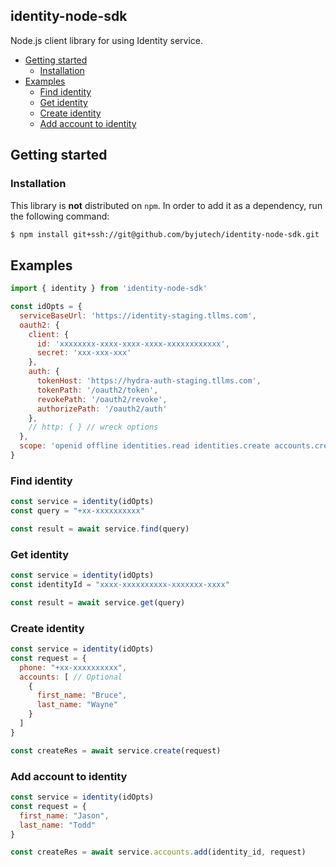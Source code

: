 ## identity-node-sdk <!-- omit in toc -->
Node.js client library for using Identity service.

- [Getting started](#getting-started)
  - [Installation](#installation)
- [Examples](#examples)
  - [Find identity](#find-identity)
  - [Get identity](#get-identity)
  - [Create identity](#create-identity)
  - [Add account to identity](#add-account-to-identity)

## Getting started

### Installation
This library is **not** distributed on `npm`. In order to add it as a dependency, run the following command:

```sh
$ npm install git+ssh://git@github.com/byjutech/identity-node-sdk.git
```

## Examples

```js
import { identity } from 'identity-node-sdk'

const idOpts = {
  serviceBaseUrl: 'https://identity-staging.tllms.com',
  oauth2: {
    client: {
      id: 'xxxxxxxx-xxxx-xxxx-xxxx-xxxxxxxxxxxx',
      secret: 'xxx-xxx-xxx'
    },
    auth: {
      tokenHost: 'https://hydra-auth-staging.tllms.com',
      tokenPath: '/oauth2/token',
      revokePath: '/oauth2/revoke',
      authorizePath: '/oauth2/auth'
    },
    // http: { } // wreck options
  },
  scope: 'openid offline identities.read identities.create accounts.create'
}
```

### Find identity

```js
const service = identity(idOpts)
const query = "+xx-xxxxxxxxxx"

const result = await service.find(query)
```

### Get identity

```js
const service = identity(idOpts)
const identityId = "xxxx-xxxxxxxxxx-xxxxxxx-xxxx"

const result = await service.get(query)
```

### Create identity

```js
const service = identity(idOpts)
const request = {
  phone: "+xx-xxxxxxxxxx",
  accounts: [ // Optional
    {
      first_name: "Bruce",
      last_name: "Wayne"
    }
  ]
}

const createRes = await service.create(request)
```

### Add account to identity

```js
const service = identity(idOpts)
const request = {
  first_name: "Jason",
  last_name: "Todd"
}

const createRes = await service.accounts.add(identity_id, request)
```
